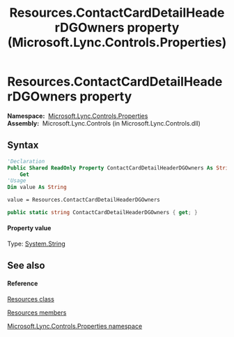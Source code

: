 ﻿---
title: Resources.ContactCardDetailHeaderDGOwners property  (Microsoft.Lync.Controls.Properties)
TOCTitle: 'ContactCardDetailHeaderDGOwners property '
ms:assetid: P:Microsoft.Lync.Controls.Properties.Resources.ContactCardDetailHeaderDGOwners_DI_3_UC_OCS14MrefLyncWPF
ms:mtpsurl: https://msdn.microsoft.com/en-us/library/microsoft.lync.controls.properties.resources.contactcarddetailheaderdgowners_di_3_uc_ocs14mreflyncwpf(v=office.15)
ms:contentKeyID: 48600308
ms.date: 07/28/2014
mtps_version: v=office.15
f1_keywords:
- Microsoft.Lync.Controls.Properties.Resources.ContactCardDetailHeaderDGOwners
dev_langs:
- CSharp
- JScript
- VB
- other
---

# Resources.ContactCardDetailHeaderDGOwners property

**Namespace:**  [Microsoft.Lync.Controls.Properties](microsoft-lync-controls-properties-namespace_1.md)  
**Assembly:**  Microsoft.Lync.Controls (in Microsoft.Lync.Controls.dll)

## Syntax

``` vb
'Declaration
Public Shared ReadOnly Property ContactCardDetailHeaderDGOwners As String
    Get
'Usage
Dim value As String

value = Resources.ContactCardDetailHeaderDGOwners
```

``` csharp
public static string ContactCardDetailHeaderDGOwners { get; }
```

#### Property value

Type: [System.String](http://msdn2.microsoft.com/en-us/library/s1wwdcbf)  

## See also

#### Reference

[Resources class](resources-class-microsoft-lync-controls-properties_1.md)

[Resources members](resources-members-microsoft-lync-controls-properties_1.md)

[Microsoft.Lync.Controls.Properties namespace](microsoft-lync-controls-properties-namespace_1.md)


